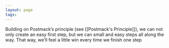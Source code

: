 ```yaml
---
layout: page
tags: 
---
```


Building on Postmack’s principle (see [[Postmack's Principle]]), we can not only create an easy first step, but we can small and easy steps all along the way. That way, we’ll feel a little win every time we finish one step